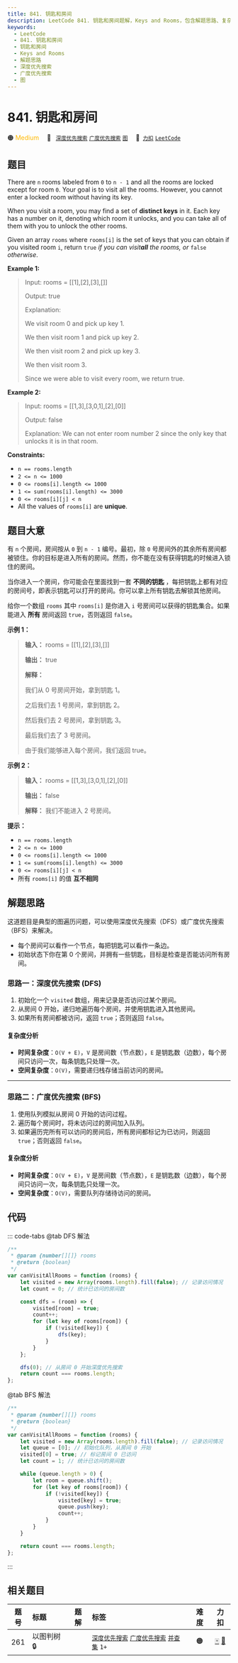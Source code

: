 ```yaml
---
title: 841. 钥匙和房间
description: LeetCode 841. 钥匙和房间题解，Keys and Rooms，包含解题思路、复杂度分析以及完整的 JavaScript 代码实现。
keywords:
  - LeetCode
  - 841. 钥匙和房间
  - 钥匙和房间
  - Keys and Rooms
  - 解题思路
  - 深度优先搜索
  - 广度优先搜索
  - 图
---
```


# 841. 钥匙和房间

🟠 <font color=#ffb800>Medium</font>&emsp; 🔖&ensp; [`深度优先搜索`](/tag/depth-first-search.md) [`广度优先搜索`](/tag/breadth-first-search.md) [`图`](/tag/graph.md)&emsp; 🔗&ensp;[`力扣`](https://leetcode.cn/problems/keys-and-rooms) [`LeetCode`](https://leetcode.com/problems/keys-and-rooms)

## 题目

There are `n` rooms labeled from `0` to `n - 1` and all the rooms are locked
except for room `0`. Your goal is to visit all the rooms. However, you cannot
enter a locked room without having its key.

When you visit a room, you may find a set of **distinct keys** in it. Each key
has a number on it, denoting which room it unlocks, and you can take all of
them with you to unlock the other rooms.

Given an array `rooms` where `rooms[i]` is the set of keys that you can obtain
if you visited room `i`, return `true` _if you can visit**all** the rooms, or_
`false` _otherwise_.

**Example 1:**

> Input: rooms = [[1],[2],[3],[]]
>
> Output: true
>
> Explanation:
>
> We visit room 0 and pick up key 1.
>
> We then visit room 1 and pick up key 2.
>
> We then visit room 2 and pick up key 3.
>
> We then visit room 3.
>
> Since we were able to visit every room, we return true.

**Example 2:**

> Input: rooms = [[1,3],[3,0,1],[2],[0]]
>
> Output: false
>
> Explanation: We can not enter room number 2 since the only key that unlocks it is in that room.

**Constraints:**

- `n == rooms.length`
- `2 <= n <= 1000`
- `0 <= rooms[i].length <= 1000`
- `1 <= sum(rooms[i].length) <= 3000`
- `0 <= rooms[i][j] < n`
- All the values of `rooms[i]` are **unique**.

## 题目大意

有 `n` 个房间，房间按从 `0` 到 `n - 1` 编号。最初，除 `0`
号房间外的其余所有房间都被锁住。你的目标是进入所有的房间。然而，你不能在没有获得钥匙的时候进入锁住的房间。

当你进入一个房间，你可能会在里面找到一套 **不同的钥匙** ，每把钥匙上都有对应的房间号，即表示钥匙可以打开的房间。你可以拿上所有钥匙去解锁其他房间。

给你一个数组 `rooms` 其中 `rooms[i]` 是你进入 `i` 号房间可以获得的钥匙集合。如果能进入 **所有** 房间返回
`true`，否则返回 `false`。

**示例 1：**

> **输入：** rooms = [[1],[2],[3],[]]
>
> **输出：** true
>
> **解释：**
>
> 我们从 0 号房间开始，拿到钥匙 1。
>
> 之后我们去 1 号房间，拿到钥匙 2。
>
> 然后我们去 2 号房间，拿到钥匙 3。
>
> 最后我们去了 3 号房间。
>
> 由于我们能够进入每个房间，我们返回 true。

**示例 2：**

> **输入：** rooms = [[1,3],[3,0,1],[2],[0]]
>
> **输出：** false
>
> **解释：** 我们不能进入 2 号房间。

**提示：**

- `n == rooms.length`
- `2 <= n <= 1000`
- `0 <= rooms[i].length <= 1000`
- `1 <= sum(rooms[i].length) <= 3000`
- `0 <= rooms[i][j] < n`
- 所有 `rooms[i]` 的值 **互不相同**

## 解题思路

这道题目是典型的图遍历问题，可以使用深度优先搜索（DFS）或广度优先搜索（BFS）来解决。

- 每个房间可以看作一个节点，每把钥匙可以看作一条边。
- 初始状态下你在第 0 个房间，并拥有一些钥匙，目标是检查是否能访问所有房间。

### 思路一：深度优先搜索 (DFS)

1. 初始化一个 `visited` 数组，用来记录是否访问过某个房间。
2. 从房间 0 开始，递归地遍历每个房间，并使用钥匙进入其他房间。
3. 如果所有房间都被访问，返回 `true`；否则返回 `false`。

#### 复杂度分析

- **时间复杂度**：`O(V + E)`，`V` 是房间数（节点数），`E` 是钥匙数（边数），每个房间只访问一次，每条钥匙只处理一次。
- **空间复杂度**：`O(V)`，需要递归栈存储当前访问的房间。

---

### 思路二：广度优先搜索 (BFS)

1. 使用队列模拟从房间 0 开始的访问过程。
2. 遍历每个房间时，将未访问过的房间加入队列。
3. 如果遍历完所有可以访问的房间后，所有房间都标记为已访问，则返回 `true`；否则返回 `false`。

#### 复杂度分析

- **时间复杂度**：`O(V + E)`，`V` 是房间数（节点数），`E` 是钥匙数（边数），每个房间只访问一次，每条钥匙只处理一次。
- **空间复杂度**：`O(V)`，需要队列存储待访问的房间。

## 代码

::: code-tabs
@tab DFS 解法

```javascript
/**
 * @param {number[][]} rooms
 * @return {boolean}
 */
var canVisitAllRooms = function (rooms) {
	let visited = new Array(rooms.length).fill(false); // 记录访问情况
	let count = 0; // 统计已访问的房间数

	const dfs = (room) => {
		visited[room] = true;
		count++;
		for (let key of rooms[room]) {
			if (!visited[key]) {
				dfs(key);
			}
		}
	};

	dfs(0); // 从房间 0 开始深度优先搜索
	return count === rooms.length;
};
```

@tab BFS 解法

```javascript
/**
 * @param {number[][]} rooms
 * @return {boolean}
 */
var canVisitAllRooms = function (rooms) {
	let visited = new Array(rooms.length).fill(false); // 记录访问情况
	let queue = [0]; // 初始化队列，从房间 0 开始
	visited[0] = true; // 标记房间 0 已访问
	let count = 1; // 统计已访问的房间数

	while (queue.length > 0) {
		let room = queue.shift();
		for (let key of rooms[room]) {
			if (!visited[key]) {
				visited[key] = true;
				queue.push(key);
				count++;
			}
		}
	}

	return count === rooms.length;
};
```

:::

## 相关题目

<!-- prettier-ignore -->
| 题号 | 标题 | 题解 | 标签 | 难度 | 力扣 |
| :------: | :------ | :------: | :------ | :------: | :------: |
| 261 | 以图判树 🔒 |  |  [`深度优先搜索`](/tag/depth-first-search.md) [`广度优先搜索`](/tag/breadth-first-search.md) [`并查集`](/tag/union-find.md) `1+` | 🟠 | [🀄️](https://leetcode.cn/problems/graph-valid-tree) [🔗](https://leetcode.com/problems/graph-valid-tree) |